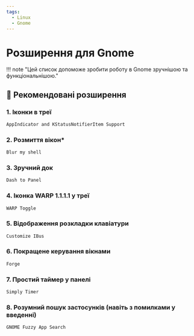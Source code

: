 ```yaml
---
tags:
  - Linux
  - Gnome
---
```


# Розширення для Gnome

!!! note "Цей список допоможе зробити роботу в Gnome зручнішою та функціональнішою."

## 🔧 Рекомендовані розширення

### 1. Іконки в треї
```bash
AppIndicator and KStatusNotifierItem Support
```

### 2. Розмиття вікон*
```bash
Blur my shell
```

### 3. Зручний док
```bash
Dash to Panel
```

### 4. Іконка WARP 1.1.1.1 у треї
```bash
WARP Toggle
```

### 5. Відображення розкладки клавіатури
```bash
Customize IBus
```

### 6. Покращене керування вікнами
```bash
Forge
```

### 7. Простий таймер у панелі
```bash
Simply Timer
```

### 8. Розумний пошук застосунків (навіть з помилками у введенні)
```bash
GNOME Fuzzy App Search
```